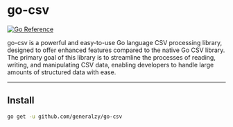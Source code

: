 # go-csv

[![Go Reference](https://pkg.go.dev/badge/github.com/generalzy/go-csv/.svg)](https://pkg.go.dev/github.com/generalzy/go-csv/)

go-csv is a powerful and easy-to-use Go language CSV processing library, designed to offer enhanced features compared to the native Go CSV library. The primary goal of this library is to streamline the processes of reading, writing, and manipulating CSV data, enabling developers to handle large amounts of structured data with ease.

----

## Install

````bash
go get -u github.com/generalzy/go-csv
````




